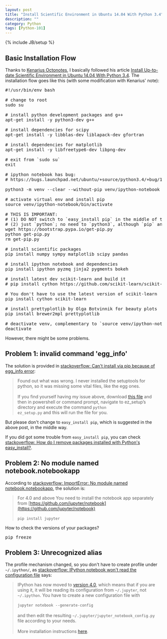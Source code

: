 ```yaml
---
layout: post
title: "Install Scientific Environment in Ubuntu 14.04 With Python 3.4"
description: ""
category: Python
tags: [Python-101]
---
```

{% include JB/setup %}

## Basic Installation Flow

Thanks to [Kenarius Octonotes](http://bikulov.org/), I basically followed his article [Install Up-to-date Scientific Environment in Ubuntu 14.04 With Python 3.4](http://bikulov.org/blog/2014/05/14/install-up-to-date-scientific-environment-in-ubuntu-14-dot-04-with-python-3-dot-4/). The installation flow goes like this (with some modification with Kenarius' note):

<pre class="prettyprint linenums">
#!/usr/bin/env bash

# change to root
sudo su

# install python development packages and g++
apt-get install -y python3-dev g++

# install dependencies for scipy
apt-get install -y libblas-dev liblapack-dev gfortran

# install dependencies for matplotlib
apt-get install -y libfreetype6-dev libpng-dev

# exit from `sudo su`
exit

# ipython notebook has bug:
# https://bugs.launchpad.net/ubuntu/+source/python3.4/+bug/1290847

python3 -m venv --clear --without-pip venv/ipython-notebook

# activate virtual env and install pip
source venv/ipython-notebook/bin/activate

# THIS IS IMPORTANT:
# (1) DO NOT switch to `easy_install pip` in the middle of the installation flow
# (2) just `python`; no need to `python3`, although `pip` and `pip3` are different
wget https://bootstrap.pypa.io/get-pip.py
python get-pip.py
rm get-pip.py

# install scientific packages
pip install numpy sympy matplotlib scipy pandas

# install ipython notebook and dependencies
pip install ipython pyzmq jinja2 pygments bokeh

# install latest dev scikit-learn and build it
# pip install cython https://github.com/scikit-learn/scikit-learn/archive/master.zip

# You don't have to use the latest version of scikit-learn
pip install cython scikit-learn

# install prettyplotlib by Olga Botvinnik for beauty plots
pip install brewer2mpl prettyplotlib

# deactivate venv, complementary to `source venv/ipython-notebook/bin/activate`
deactivate
</pre>

However, there might be some problems.

## Problem 1: invalid command 'egg_info'

The solution is provided in [stackoverflow: Can't install via pip because of egg_info error](http://stackoverflow.com/a/17890155):

> Found out what was wrong. I never installed the setuptools for python, so it was missing some vital files, like the egg ones.
> <br/>  
> If you find yourself having my issue above, download [this file](https://bitbucket.org/pypa/setuptools/raw/bootstrap/ez_setup.py) and then in powershell or command prompt, navigate to ez_setup’s directory and execute the command <code>python ez_setup.py</code> and this will run the file for you.

But please don't change to `easy_install pip`, which is suggested in the above post, in the middle way.

If you did got some trouble from `easy_install pip`, you can check [stackoverflow: How do I remove packages installed with Python's easy_install?](http://stackoverflow.com/questions/1231688/how-do-i-remove-packages-installed-with-pythons-easy-install).

## Problem 2: No module named notebook.notebookapp

According to [stackoverflow: ImportError: No module named notebook.notebookapp](http://stackoverflow.com/a/31459216), the solution is:

> For 4.0 and above You need to install the notebook app separately from [https://github.com/jupyter/notebook](https://github.com/jupyter/notebook)
> <br/>  
> <code>pip install jupyter</code>

How to check the versions of your packages?

<pre class="prettyprint linenums">
pip freeze
</pre>

## Problem 3: Unrecognized alias

The profile mechanism changed, so you don't have to create profile under `~/.ipython/`, as [stackoverflow: IPython notebook won't read the configuration file](http://stackoverflow.com/a/31982416) says:

> IPython has now moved to [version 4.0](http://blog.jupyter.org/2015/08/12/first-release-of-jupyter/), which means that if you are using it, it will be reading its configuration from <code>~/.jupyter</code>, not <code>~/.ipython</code>. You have to create a new configuration file with
> <br/>  
> <code>jupyter notebook --generate-config</code>
> <br/>  
> and then edit the resulting <code>~/.jupyter/jupyter_notebook_config.py</code> file according to your needs.
> <br/>  
> More installation instructions [here](https://jupyter.readthedocs.org/en/latest/config.html).

